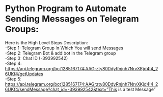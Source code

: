 # Python Program to Automate Sending Messages on Telegram Groups:


Here is the High Level Steps Description: </br>
-Step 1: Telegram Group In Which You will send Messages </br>
-Step 2: Telegram Bot & add bot in the Telegram group </br>
-Step 3: Chat ID (-393992542) </br>
-Step 4: https://api.telegram.org/bot1285167174:AAGrzty80DdyRnjnh7NrvXKjd4I4_26UKf4/getUpdates </br>
-Step 5: https://api.telegram.org/bot1285167174:AAGrzty80DdyRnjnh7NrvXKjd4I4_26UKf4/sendMessage?chat_id=-393992542&text=”This is a test Message” </br>
